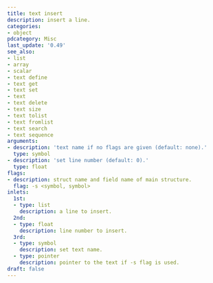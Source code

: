 ```yaml
---
title: text insert
description: insert a line.
categories:
- object
pdcategory: Misc
last_update: '0.49'
see_also:
- list
- array
- scalar
- text define
- text get
- text set
- text
- text delete
- text size
- text tolist
- text fromlist
- text search
- text sequence
arguments:
- description: 'text name if no flags are given (default: none).'
  type: symbol
- description: 'set line number (default: 0).'
  type: float
flags:
- description: struct name and field name of main structure.
  flag: -s <symbol, symbol>
inlets:
  1st:
  - type: list
    description: a line to insert.
  2nd:
  - type: float
    description: line number to insert.
  3rd:
  - type: symbol
    description: set text name.
  - type: pointer
    description: pointer to the text if -s flag is used.
draft: false
---
```


